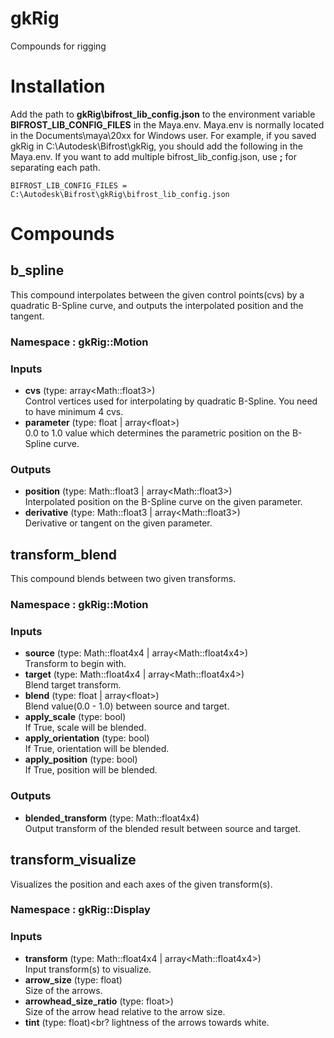 # gkRig
Compounds for rigging

# Installation
Add the path to **gkRig\bifrost_lib_config.json** to the environment variable **BIFROST_LIB_CONFIG_FILES** in the Maya.env. Maya.env is normally located in the Documents\maya\20xx for Windows user.
For example, if you saved gkRig in C:\Autodesk\Bifrost\gkRig, you should add the following in the Maya.env. If you want to add multiple bifrost_lib_config.json, use **;** for separating each path.

`BIFROST_LIB_CONFIG_FILES = C:\Autodesk\Bifrost\gkRig\bifrost_lib_config.json`

# Compounds
## b_spline
This compound interpolates between the given control points(cvs) by a quadratic B-Spline curve, and outputs the interpolated position and the tangent.
### Namespace : gkRig::Motion
### Inputs

  - **cvs** (type: array\<Math::float3\>)<br>
    Control vertices used for interpolating by quadratic B-Spline. You need to have minimum 4 cvs.
  - **parameter** (type: float | array\<float\>)<br>
    0.0 to 1.0 value which determines the parametric position on the B-Spline curve.
  
### Outputs
 - **position** (type: Math::float3 | array\<Math::float3\>)<br>
    Interpolated position on the B-Spline curve on the given parameter.
 - **derivative** (type: Math::float3 | array\<Math::float3\>)<br>
    Derivative or tangent on the given parameter.

## transform_blend
This compound blends between two given transforms.
### Namespace : gkRig::Motion
### Inputs

 - **source** (type: Math::float4x4 | array\<Math::float4x4\>)<br>
   Transform to begin with.
 - **target** (type: Math::float4x4 | array\<Math::float4x4\>)<br>
   Blend target transform.
 - **blend** (type: float | array\<float\>)<br>
   Blend value(0.0 - 1.0) between source and target.
 - **apply_scale** (type: bool)<br>
   If True, scale will be blended.
 - **apply_orientation** (type: bool)<br>
   If True, orientation will be blended.
 - **apply_position** (type: bool)<br>
   If True, position will be blended.

### Outputs
 - **blended_transform** (type: Math::float4x4)<br>
   Output transform of the blended result between source and target.

## transform_visualize
Visualizes the position and each axes of the given transform(s).
### Namespace : gkRig::Display
### Inputs
 - **transform** (type: Math::float4x4 | array\<Math::float4x4\>)<br>
   Input transform(s) to visualize.
 - **arrow_size** (type: float)<br>
   Size of the arrows.
 - **arrowhead_size_ratio** (type: float\>)<br>
   Size of the arrow head relative to the arrow size.
 - **tint** (type: float)<br?
   lightness of the arrows towards white.
 


